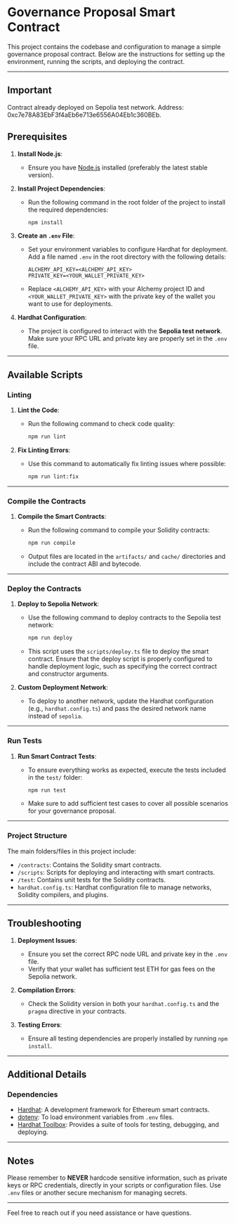 # Governance Proposal Smart Contract

This project contains the codebase and configuration to manage a simple governance proposal contract. Below are the instructions for setting up the environment, running the scripts, and deploying the contract.

---

## Important

Contract already deployed on Sepolia test network. Address: 0xc7e78A83EbF3f4aEb6e713e6556A04Eb1c360BEb.


## Prerequisites

1. **Install Node.js**:
    - Ensure you have [Node.js](https://nodejs.org/) installed (preferably the latest stable version).

2. **Install Project Dependencies**:
    - Run the following command in the root folder of the project to install the required dependencies:
      ```bash
      npm install
      ```

3. **Create an `.env` File**:
    - Set your environment variables to configure Hardhat for deployment. Add a file named `.env` in the root directory with the following details:
      ```env
      ALCHEMY_API_KEY=<ALCHEMY_API_KEY>
      PRIVATE_KEY=<YOUR_WALLET_PRIVATE_KEY>
      ```
    - Replace `<ALCHEMY_API_KEY>` with your Alchemy project ID and `<YOUR_WALLET_PRIVATE_KEY>` with the private key of the wallet you want to use for deployments.

4. **Hardhat Configuration**:
    - The project is configured to interact with the **Sepolia test network**. Make sure your RPC URL and private key are properly set in the `.env` file.

---

## Available Scripts

### Linting
1. **Lint the Code**:
    - Run the following command to check code quality:
      ```bash
      npm run lint
      ```

2. **Fix Linting Errors**:
    - Use this command to automatically fix linting issues where possible:
      ```bash
      npm run lint:fix
      ```

---

### Compile the Contracts
1. **Compile the Smart Contracts**:
    - Run the following command to compile your Solidity contracts:
      ```bash
      npm run compile
      ```

    - Output files are located in the `artifacts/` and `cache/` directories and include the contract ABI and bytecode.

---

### Deploy the Contracts
1. **Deploy to Sepolia Network**:
    - Use the following command to deploy contracts to the Sepolia test network:
      ```bash
      npm run deploy
      ```

    - This script uses the `scripts/deploy.ts` file to deploy the smart contract. Ensure that the deploy script is properly configured to handle deployment logic, such as specifying the correct contract and constructor arguments.

2. **Custom Deployment Network**:
    - To deploy to another network, update the Hardhat configuration (e.g., `hardhat.config.ts`) and pass the desired network name instead of `sepolia`.

---

### Run Tests
1. **Run Smart Contract Tests**:
    - To ensure everything works as expected, execute the tests included in the `test/` folder:
      ```bash
      npm run test
      ```

    - Make sure to add sufficient test cases to cover all possible scenarios for your governance proposal.

---

### Project Structure

The main folders/files in this project include:

- `/contracts`: Contains the Solidity smart contracts.
- `/scripts`: Scripts for deploying and interacting with smart contracts.
- `/test`: Contains unit tests for the Solidity contracts.
- `hardhat.config.ts`: Hardhat configuration file to manage networks, Solidity compilers, and plugins.

---

## Troubleshooting

1. **Deployment Issues**:
    - Ensure you set the correct RPC node URL and private key in the `.env` file.
    - Verify that your wallet has sufficient test ETH for gas fees on the Sepolia network.

2. **Compilation Errors**:
    - Check the Solidity version in both your `hardhat.config.ts` and the `pragma` directive in your contracts.

3. **Testing Errors**:
    - Ensure all testing dependencies are properly installed by running `npm install`.

---

## Additional Details

### Dependencies
- [Hardhat](https://hardhat.org/): A development framework for Ethereum smart contracts.
- [dotenv](https://www.npmjs.com/package/dotenv): To load environment variables from `.env` files.
- [Hardhat Toolbox](https://hardhat.org/plugins/hardhat-toolbox.html): Provides a suite of tools for testing, debugging, and deploying.

---

## Notes

Please remember to **NEVER** hardcode sensitive information, such as private keys or RPC credentials, directly in your scripts or configuration files. Use `.env` files or another secure mechanism for managing secrets.

---

Feel free to reach out if you need assistance or have questions.
